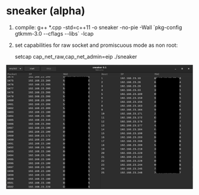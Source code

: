 # sneaker (alpha)

1. compile:
g++ *.cpp -std=c++11 -o sneaker -no-pie -Wall \`pkg-config gtkmm-3.0 --cflags --libs\` -lcap

2. set capabilities for raw socket and promiscuous mode as non root:

   setcap cap_net_raw,cap_net_admin=eip ./sneaker

![alt tag](https://github.com/bitspalter/sneaker/blob/main/sneaker.png "sneaker")

